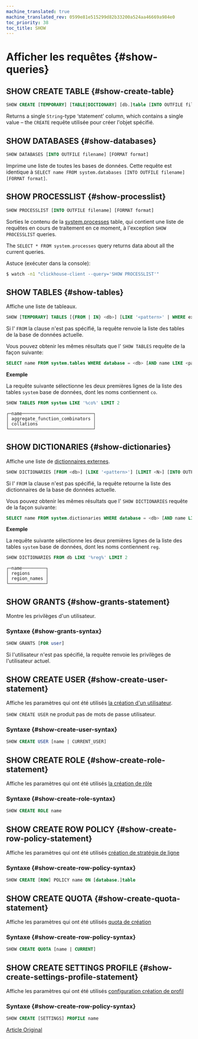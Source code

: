 ```yaml
---
machine_translated: true
machine_translated_rev: 0599e81e515299d82b33200a524aa46669a984e0
toc_priority: 38
toc_title: SHOW
---
```


# Afficher les requêtes {#show-queries}

## SHOW CREATE TABLE {#show-create-table}

``` sql
SHOW CREATE [TEMPORARY] [TABLE|DICTIONARY] [db.]table [INTO OUTFILE filename] [FORMAT format]
```

Returns a single `String`-type ‘statement’ column, which contains a single value – the `CREATE` requête utilisée pour créer l'objet spécifié.

## SHOW DATABASES {#show-databases}

``` sql
SHOW DATABASES [INTO OUTFILE filename] [FORMAT format]
```

Imprime une liste de toutes les bases de données.
Cette requête est identique à `SELECT name FROM system.databases [INTO OUTFILE filename] [FORMAT format]`.

## SHOW PROCESSLIST {#show-processlist}

``` sql
SHOW PROCESSLIST [INTO OUTFILE filename] [FORMAT format]
```

Sorties le contenu de la [system.processes](../../operations/system-tables.md#system_tables-processes) table, qui contient une liste de requêtes en cours de traitement en ce moment, à l'exception `SHOW PROCESSLIST` queries.

The `SELECT * FROM system.processes` query returns data about all the current queries.

Astuce (exécuter dans la console):

``` bash
$ watch -n1 "clickhouse-client --query='SHOW PROCESSLIST'"
```

## SHOW TABLES {#show-tables}

Affiche une liste de tableaux.

``` sql
SHOW [TEMPORARY] TABLES [{FROM | IN} <db>] [LIKE '<pattern>' | WHERE expr] [LIMIT <N>] [INTO OUTFILE <filename>] [FORMAT <format>]
```

Si l' `FROM` la clause n'est pas spécifié, la requête renvoie la liste des tables de la base de données actuelle.

Vous pouvez obtenir les mêmes résultats que l' `SHOW TABLES` requête de la façon suivante:

``` sql
SELECT name FROM system.tables WHERE database = <db> [AND name LIKE <pattern>] [LIMIT <N>] [INTO OUTFILE <filename>] [FORMAT <format>]
```

**Exemple**

La requête suivante sélectionne les deux premières lignes de la liste des tables `system` base de données, dont les noms contiennent `co`.

``` sql
SHOW TABLES FROM system LIKE '%co%' LIMIT 2
```

``` text
┌─name───────────────────────────┐
│ aggregate_function_combinators │
│ collations                     │
└────────────────────────────────┘
```

## SHOW DICTIONARIES {#show-dictionaries}

Affiche une liste de [dictionnaires externes](../../sql-reference/dictionaries/external-dictionaries/external-dicts.md).

``` sql
SHOW DICTIONARIES [FROM <db>] [LIKE '<pattern>'] [LIMIT <N>] [INTO OUTFILE <filename>] [FORMAT <format>]
```

Si l' `FROM` la clause n'est pas spécifié, la requête retourne la liste des dictionnaires de la base de données actuelle.

Vous pouvez obtenir les mêmes résultats que l' `SHOW DICTIONARIES` requête de la façon suivante:

``` sql
SELECT name FROM system.dictionaries WHERE database = <db> [AND name LIKE <pattern>] [LIMIT <N>] [INTO OUTFILE <filename>] [FORMAT <format>]
```

**Exemple**

La requête suivante sélectionne les deux premières lignes de la liste des tables `system` base de données, dont les noms contiennent `reg`.

``` sql
SHOW DICTIONARIES FROM db LIKE '%reg%' LIMIT 2
```

``` text
┌─name─────────┐
│ regions      │
│ region_names │
└──────────────┘
```

## SHOW GRANTS {#show-grants-statement}

Montre les privilèges d'un utilisateur.

### Syntaxe {#show-grants-syntax}

``` sql
SHOW GRANTS [FOR user]
```

Si l'utilisateur n'est pas spécifié, la requête renvoie les privilèges de l'utilisateur actuel.

## SHOW CREATE USER {#show-create-user-statement}

Affiche les paramètres qui ont été utilisés [la création d'un utilisateur](create.md#create-user-statement).

`SHOW CREATE USER` ne produit pas de mots de passe utilisateur.

### Syntaxe {#show-create-user-syntax}

``` sql
SHOW CREATE USER [name | CURRENT_USER]
```

## SHOW CREATE ROLE {#show-create-role-statement}

Affiche les paramètres qui ont été utilisés [la création de rôle](create.md#create-role-statement)

### Syntaxe {#show-create-role-syntax}

``` sql
SHOW CREATE ROLE name
```

## SHOW CREATE ROW POLICY {#show-create-row-policy-statement}

Affiche les paramètres qui ont été utilisés [création de stratégie de ligne](create.md#create-row-policy-statement)

### Syntaxe {#show-create-row-policy-syntax}

``` sql
SHOW CREATE [ROW] POLICY name ON [database.]table
```

## SHOW CREATE QUOTA {#show-create-quota-statement}

Affiche les paramètres qui ont été utilisés [quota de création](create.md#create-quota-statement)

### Syntaxe {#show-create-row-policy-syntax}

``` sql
SHOW CREATE QUOTA [name | CURRENT]
```

## SHOW CREATE SETTINGS PROFILE {#show-create-settings-profile-statement}

Affiche les paramètres qui ont été utilisés [configuration création de profil](create.md#create-settings-profile-statement)

### Syntaxe {#show-create-row-policy-syntax}

``` sql
SHOW CREATE [SETTINGS] PROFILE name
```

[Article Original](https://clickhouse.tech/docs/en/query_language/show/) <!--hide-->
